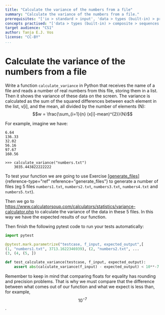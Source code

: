 ```yaml
---
title: "Calculate the variance of the numbers from a file"
summary: "Calculate the variance of the numbers from a file."
prerequisites: "['io > standard > input', 'data > types (built-in) > primitive > numeric', 'data > types (built-in) > composite > sequences > strings', 'imperative programming > variables]"
concepts practised: "['data > types (built-in) > composite > sequences > lists', 'io > files > text > plain', 'expressions > operators > arithmetic operators']"
target audience: "CS1"
author: Tanja E.J. Vos
license: "CC-BY"
...
```


# Calculate the variance of the numbers from a file

Write a function `calculate_variance` in Python that receives the name of a file and reads a number of real numbers from this file, storing them in a list. Then it shows the variance of these data on the screen. The variance is calculated as the sum of the squared differences between each element in the list, v[i], and the mean, all divided by the number of elements (N): $$w = \frac{\sum_{i=1}{n} (x[i]-mean)^{2}}{N}$$

For example, imagine we have:

```small
6.64 
136.33 
32.02 
56.16 
97.67 
160.56 
```

```small
>>> calculate_variance("numbers.txt")
    3035.443822222222
```

To test your function we are going to use Exercise
[[generate_files]](#generate_files){reference-type="ref"
reference="generate_files"} to generate a number of files (eg 5
files `numbers1.txt`, `numbers2.txt`, `numbers3.txt`, `numbers4.txt`
and `numbers5.txt`).

Then we go to
<https://www.calculatorsoup.com/calculators/statistics/variance-calculator.php>
to calculate the variance of the data in these 5 files. In this way
we have the expected results of our function.

Then finish the following pytest code to run your tests
automatically:

```python
import pytest

@pytest.mark.parametrize("testcase, f_input, expected_output",[
(1, "numbers1.txt", 3713.1622346939), (2, "numbers2.txt", ...
(3, (4, (5, ])

def test_calculate_variance(testcase, f_input, expected_output):
    assert abs(calculate_variance(f_input) - expected_output) < 10**-7 , "case 0".format(testcase)
```

Remember to keep in mind that comparing floats for equality has
rounding and precision problems. That is why we must compare that
the difference between what comes out of our function and what we
expect is less than, for example, $$10^{-7}$$.
